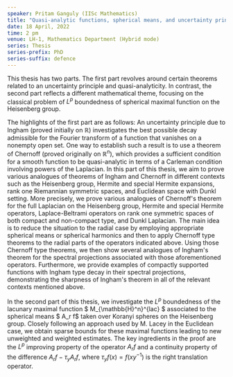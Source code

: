 ```yaml
---
speaker: Pritam Ganguly (IISc Mathematics)
title: "Quasi-analytic functions, spherical means, and uncertainty principles on Heisenberg groups and symmetric spaces"
date: 18 April, 2022
time: 2 pm
venue: LH-1, Mathematics Department (Hybrid mode)
series: Thesis
series-prefix: PhD
series-suffix: defence
---
```


This thesis has two parts. The first part revolves around certain theorems related to an uncertainty principle and quasi-analyticity.
In contrast, the second part reflects a different mathematical theme, focusing on the classical problem of $L^p$ boundedness of
spherical maximal function on the Heisenberg group.

The highlights of the first part are as follows:
An uncertainty principle due to Ingham (proved initially on $\mathbb{R}$) investigates the best possible decay admissible for the
Fourier transform of a function that vanishes on a nonempty open set. One way to establish such a result is to use a theorem of
Chernoff (proved originally on $\mathbb{R}^n$), which provides a sufficient condition for a smooth function to be quasi-analytic in
terms of a Carleman condition involving powers of the Laplacian.  In this part of this thesis, we aim to prove various analogues of
theorems of Ingham and Chernoff in different contexts such as the Heisenberg group, Hermite and special Hermite expansions, rank one
Riemannian symmetric spaces, and Euclidean space with Dunkl setting. More precisely,  we prove various analogues of Chernoff's theorem
for the full Laplacian on the Heisenberg group, Hermite and special Hermite operators, Laplace-Beltrami operators on rank one
symmetric spaces of both compact and non-compact type, and Dunkl Laplacian.  The main idea is to reduce the situation to the radial
case by employing appropriate spherical means or spherical harmonics and then to apply Chernoff type theorems to the radial parts of
the operators indicated above. Using those Chernoff type theorems, we then show several analogues of Ingham's theorem for the spectral
projections associated with those aforementioned operators. Furthermore, we provide examples of compactly supported functions with
Ingham type decay in their spectral projections, demonstrating the sharpness of Ingham's theorem in all of the relevant contexts
mentioned above.

In the second part of this thesis, we investigate the $L^p$ boundedness of the lacunary maximal function $ M_{\mathbb{H}^n}^{lac} $
associated to the spherical means $ A_r f$ taken over Koranyi spheres on the Heisenberg group. Closely following an approach used by
M. Lacey in the Euclidean case, we obtain sparse bounds for these maximal functions leading to new unweighted and weighted estimates.
The key ingredients in the proof are the $L^p$ improving property of the operator $A_rf$ and a continuity property of the difference
$A_rf-\tau_y A_rf$, where $\tau_yf(x)=f(xy^{-1})$ is the right translation operator.
